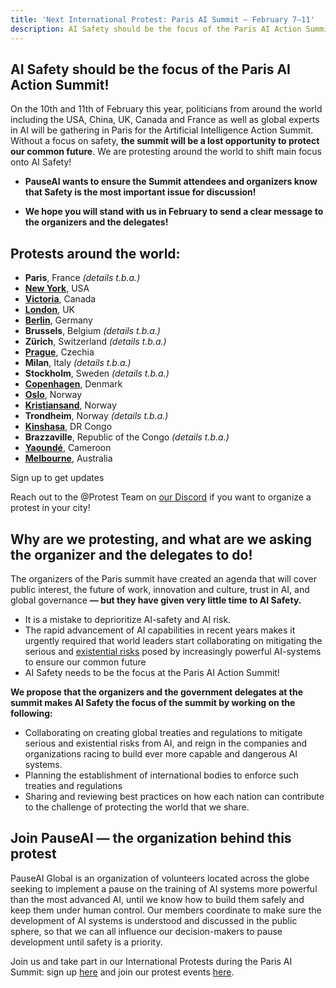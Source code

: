 ```yaml
---
title: 'Next International Protest: Paris AI Summit — February 7–11'
description: AI Safety should be the focus of the Paris AI Action Summit!
---
```


<script>
    import LumaSignup from '$lib/components/LumaSignup.svelte'
</script>

## AI Safety should be the focus of the Paris AI Action Summit!

On the 10th and 11th of February this year, politicians from around the world including the USA, China, UK, Canada and France as well as global experts in AI will be gathering in Paris for the Artificial Intelligence Action Summit. Without a focus on safety, **the summit will be a lost opportunity to protect our common future**. We are protesting around the world to shift main focus onto AI Safety!

- **PauseAI wants to ensure the Summit attendees and organizers know that Safety is the most important issue for discussion\!**

- **We hope you will stand with us in February to send a clear message to the organizers and the delegates!**

## Protests around the world:

- **Paris**, France _(details t.b.a.)_
- [**New York**](https://lu.ma/user/pauseainyc), USA
- [**Victoria**](https://lu.ma/azbyo7ik), Canada
- [**London**](https://lu.ma/0h69asxw), UK
- [**Berlin**](https://lu.ma/7sjdot1d), Germany
- **Brussels**, Belgium _(details t.b.a.)_
- **Zürich**, Switzerland _(details t.b.a.)_
- [**Prague**](https://lu.ma/6t4fmgw0), Czechia
- **Milan**, Italy _(details t.b.a.)_
- **Stockholm**, Sweden _(details t.b.a.)_
- [**Copenhagen**](https://fb.me/e/6kJob0cvU), Denmark
- [**Oslo**](https://lu.ma/iazbqzr1), Norway
- [**Kristiansand**](https://lu.ma/kla08ott), Norway
- **Trondheim**, Norway _(details t.b.a.)_
- [**Kinshasa**](https://lu.ma/9l5fif4e), DR Congo
- **Brazzaville**, Republic of the Congo _(details t.b.a.)_
- [**Yaoundé**](https://lu.ma/9fizamwx), Cameroon
- [**Melbourne**](https://lu.ma/hnzqf46d), Australia

<LumaSignup eventId="evt-OEM90n9MAvb8JTx">
    Sign up to get updates
</LumaSignup>

Reach out to the @Protest Team on [our Discord](https://discord.gg/9MN5yhNR3K) if you want to organize a protest in your city!

<!--And sign up to this event for updates! (waiting for the global Luma if we create that)-->

## Why are we protesting, and what are we asking the organizer and the delegates to do!

The organizers of the Paris summit have created an agenda that will cover public interest, the future of work, innovation and culture, trust in AI, and global governance **— but they have given very little time to AI Safety.**

- It is a mistake to deprioritize AI-safety and AI risk.
- The rapid advancement of AI capabilities in recent years makes it urgently required that world leaders start collaborating on mitigating the serious and [existential risks](https://www.safe.ai/work/statement-on-ai-risk) posed by increasingly powerful AI-systems to ensure our common future
- AI Safety needs to be the focus at the Paris AI Action Summit!

**We propose that the organizers and the government delegates at the summit makes AI Safety the focus of the summit by working on the following:**

- Collaborating on creating global treaties and regulations to mitigate serious and existential risks from AI, and reign in the companies and organizations racing to build ever more capable and dangerous AI systems.
- Planning the establishment of international bodies to enforce such treaties and regulations
- Sharing and reviewing best practices on how each nation can contribute to the challenge of protecting the world that we share.

## Join PauseAI — the organization behind this protest

PauseAI Global is an organization of volunteers located across the globe seeking to implement a pause on the training of
AI systems more powerful than the most advanced AI, until we know how to build them safely and keep them under human control.
Our members coordinate to make sure the development of AI systems is understood and discussed in the public sphere, so that we can all influence our decision-makers to pause development until safety is a priority.

Join us and take part in our International Protests during the Paris AI Summit: sign up [here](https://pauseai.info/join) and join our protest events [here](https://lu.ma/PauseAI).
